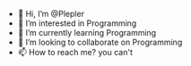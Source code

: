 - 👋 Hi, I’m @Plepler
- 👀 I’m interested in Programming
- 🌱 I’m currently learning Programming
- 💞️ I’m looking to collaborate on Programming
- 📫 How to reach me? you can't

<!---
Plepler/Plepler is a ✨ special ✨ repository because its `README.md` (this file) appears on your GitHub profile.
You can click the Preview link to take a look at your changes.
--->
